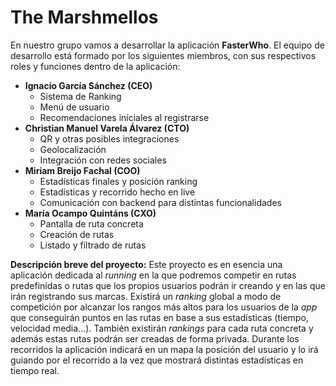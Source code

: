 # The Marshmellos

En nuestro grupo vamos a desarrollar la aplicación **FasterWho**. El equipo de desarrollo está formado por los siguientes miembros, con sus respectivos roles y funciones dentro de la aplicación:
  - **Ignacio García Sánchez (CEO)**
    - Sistema de Ranking
    - Menú de usuario
    - Recomendaciones iniciales al registrarse
  - **Christian Manuel Varela Álvarez (CTO)**
    - QR y otras posibles integraciones
    - Geolocalización
    - Integración con redes sociales
  - **Miriam Breijo Fachal (COO)**
    - Estadísticas finales y posición ranking
    - Estadísticas y recorrido hecho en live
    - Comunicación con backend para distintas funcionalidades
  - **María Ocampo Quintáns (CXO)**
    - Pantalla de ruta concreta
    - Creación de rutas
    - Listado y filtrado de rutas

**Descripción breve del proyecto:**
Este proyecto es en esencia una aplicación dedicada al _running_ en la que podremos competir en rutas predefinidas o rutas que los propios usuarios podrán ir creando y en las que irán registrando sus marcas. Existirá un _ranking_ global a modo de competición por alcanzar los rangos más altos para los usuarios de la _app_ que conseguirán puntos en las rutas en base a sus estadísticas (tiempo, velocidad media...). También existirán _rankings_ para cada ruta concreta y además estas rutas podrán ser creadas de forma privada. Durante los recorridos la aplicación indicará en un mapa la posición del usuario y lo irá guiando por el recorrido a la vez que mostrará distintas estadísticas en tiempo real.
